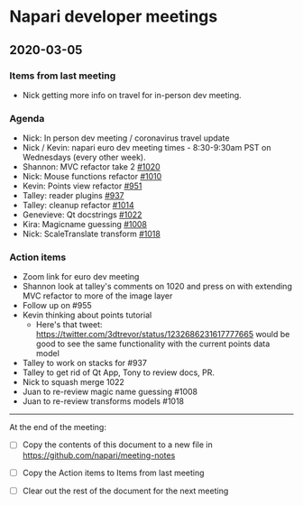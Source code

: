 # Napari developer meetings

## 2020-03-05

### Items from last meeting

- Nick getting more info on travel for in-person dev meeting.

### Agenda
- Nick: In person dev meeting / coronavirus travel update
- Nick / Kevin: napari euro dev meeting times - 8:30-9:30am PST on Wednesdays (every other week).
- Shannon: MVC refactor take 2 [#1020](https://github.com/napari/napari/pull/1020)
- Nick: Mouse functions refactor [#1010](https://github.com/napari/napari/pull/1010)
- Kevin: Points view refactor [#951](https://github.com/napari/napari/pull/951)
- Talley: reader plugins [#937](https://github.com/napari/napari/pull/937)
- Talley: cleanup refactor [#1014](https://github.com/napari/napari/pull/1014)
- Genevieve: Qt docstrings [#1022](https://github.com/napari/napari/pull/1022)
- Kira: Magicname guessing [#1008](https://github.com/napari/napari/pull/1008)
- Nick: ScaleTranslate transform [#1018](https://github.com/napari/napari/pull/1018)

### Action items

- Zoom link for euro dev meeting
- Shannon look at talley's comments on 1020 and press on with extending MVC refactor to more of the image layer
- Follow up on #955
- Kevin thinking about points tutorial
    - Here's that tweet: https://twitter.com/3dtrevor/status/1232686231617777665 would be good to see the same functionality with the current points data model
- Talley to work on stacks for #937
- Talley to get rid of Qt App, Tony to review docs, PR.
- Nick to squash merge 1022
- Juan to re-review magic name guessing #1008
- Juan to re-review transforms models #1018


--------------

At the end of the meeting:
- [ ] Copy the contents of this document to a new file in https://github.com/napari/meeting-notes
- [ ] Copy the Action items to Items from last meeting
- [ ] Clear out the rest of the document for the next meeting



<!-- issue links -->
[#937]: https://github.com/napari/napari/issues/937
[#764]: https://github.com/napari/napari/issues/764
[#763]: https://github.com/napari/napari/issues/763
[#885]: https://github.com/napari/napari/issues/885
<!-- issue links -->
